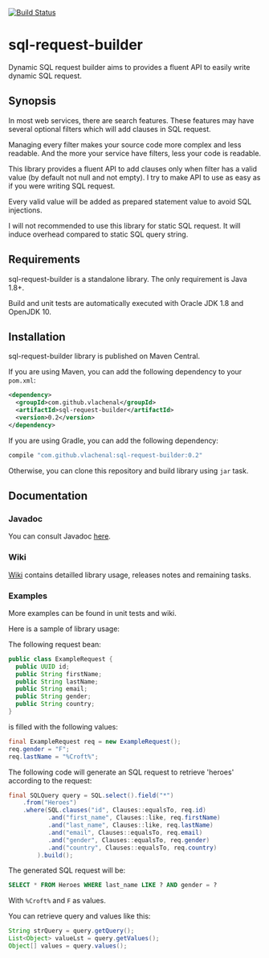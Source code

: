[![Build Status](https://travis-ci.org/vlachenal/sql-request-builder.svg?branch=master)](https://travis-ci.org/vlachenal/sql-request-builder)

# sql-request-builder
Dynamic SQL request builder aims to provides a fluent API to easily write dynamic SQL request.

## Synopsis
In most web services, there are search features. These features may have several optional filters which will add clauses in SQL request.

Managing every filter makes your source code more complex and less readable. And the more your service have filters, less your code is readable.

This library provides a fluent API to add clauses only when filter has a valid value (by default not null and not empty). I try to make API to use as easy as if you were writing SQL request.

Every valid value will be added as prepared statement value to avoid SQL injections.

I will not recommended to use this library for static SQL request. It will induce overhead compared to static SQL query string.

## Requirements
sql-request-builder is a standalone library. The only requirement is Java 1.8+.

Build and unit tests are automatically executed with Oracle JDK 1.8 and OpenJDK 10.

## Installation
sql-request-builder library is published on Maven Central.

If you are using Maven, you can add the following dependency to your `pom.xml`:
```xml
<dependency>
  <groupId>com.github.vlachenal</groupId>
  <artifactId>sql-request-builder</artifactId>
  <version>0.2</version>
</dependency>
```

If you are using Gradle, you can add the following dependency:
```groovy
compile "com.github.vlachenal:sql-request-builder:0.2"
```

Otherwise, you can clone this repository and build library using `jar` task.

## Documentation

### Javadoc
You can consult Javadoc [here](https://vlachenal.github.io/sql-request-builder/index.html?com/github/vlachenal/sql/package-summary.html).

### Wiki
[Wiki](https://github.com/vlachenal/sql-request-builder/wiki) contains detailled library usage, releases notes and remaining tasks.

### Examples
More examples can be found in unit tests and wiki.

Here is a sample of library usage:

The following request bean:
```java
public class ExampleRequest {
  public UUID id;
  public String firstName;
  public String lastName;
  public String email;
  public String gender;
  public String country;
}
```

is filled with the following values:
```java
final ExampleRequest req = new ExampleRequest();
req.gender = "F";
req.lastName = "%Croft%";
```

The following code will generate an SQL request to retrieve 'heroes' according to the request:
```java
final SQLQuery query = SQL.select().field("*")
    .from("Heroes")
    .where(SQL.clauses("id", Clauses::equalsTo, req.id)
           .and("first_name", Clauses::like, req.firstName)
           .and("last_name", Clauses::like, req.lastName)
           .and("email", Clauses::equalsTo, req.email)
           .and("gender", Clauses::equalsTo, req.gender)
           .and("country", Clauses::equalsTo, req.country)
        ).build();
```

The generated SQL request will be:
```sql
SELECT * FROM Heroes WHERE last_name LIKE ? AND gender = ?
```

With `%Croft%` and `F` as values.

You can retrieve query and values like this:
```java
String strQuery = query.getQuery();
List<Object> valueLst = query.getValues();
Object[] values = query.values();
```
